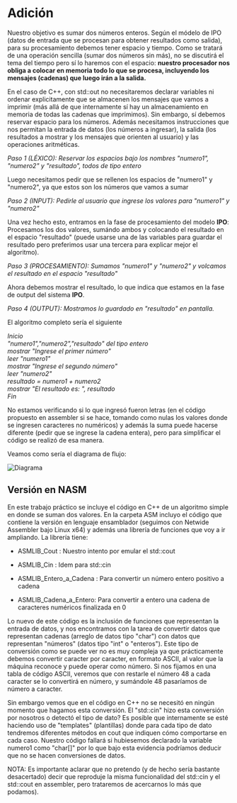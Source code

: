# Adición


Nuestro objetivo es sumar dos números enteros. Según el módelo de IPO (datos de entrada que se procesan para obtener resultados como salida), para su procesamiento debemos tener espacio y tiempo. Como se tratará de una operación sencilla (sumar dos números sin más), no se discutirá el tema del tiempo pero sí lo haremos con el espacio: **nuestro procesador nos obliga a colocar en memoria todo lo que se procesa, incluyendo los mensajes (cadenas) que luego irán a la salida.**

En el caso de C++, con std::out no necesitaremos declarar variables ni ordenar explicitamente que se almacenen los mensajes que vamos a imprimir (más allá de que internamente sí hay un almacenamiento en memoria de todas las cadenas que imprimimos). Sin embargo, sí debemos reservar espacio para los números. Además necesitamos instrucciones que nos permitan la entrada de datos (los números a ingresar), la salida (los resultados a mostrar y los mensajes que orienten al usuario) y las operaciones aritméticas.

*Paso 1  (LÉXICO): Reservar los espacios bajo los nombres "numero1", "numero2" y "resultado", todos de tipo entero*

Luego necesitamos pedir que se rellenen los espacios de "numero1" y "numero2", ya que estos son los números que
vamos a sumar

*Paso 2 (INPUT): Pedirle al usuario que ingrese los valores para "numero1" y "numero2"*

Una vez hecho esto, entramos en la fase de procesamiento del modelo **IPO**: Procesamos los dos valores, sumándo ambos
y colocando el resultado en el espacio "resultado" (puede usarse una de las variables para guardar el resultado pero
preferimos usar una tercera para explicar mejor el algoritmo).

*Paso 3 (PROCESAMIENTO):  Sumamos "numero1" y "numero2" y volcamos el resultado en el espacio "resultado"*

Ahora debemos mostrar el resultado, lo que indica que estamos en la fase de output del sistema **IPO**.

*Paso 4 (OUTPUT):  Mostramos lo guardado en "resultado" en pantalla.*


El algoritmo completo sería el siguiente

*Inicio \
   "numero1","numero2","resultado" del tipo entero  \
    mostrar "Ingrese el primer número" \
    leer "numero1" \
    mostrar "Ingrese el segundo número" \
    leer "numero2" \
    resultado = numero1 + numero2 \
    mostrar "El resultado es: ", resultado \
Fin* 

No estamos verificando si lo que ingresó fueron letras (en el código propuesto en assembler si se hace, tomando
como nulas los valores donde se ingresen caracteres no numéricos) y además la suma puede hacerse diferente (pedir que se ingrese la cadena entera), pero para simplificar el código se realizó de esa manera.

Veamos como sería el diagrama de flujo:


![Diagrama](https://github.com/Ferig83/AED/blob/master/DD-Adici%C3%B3n/diagrama.png)


## Versión en NASM

En este trabajo práctico se incluye el código en C++ de un algoritmo simple en donde se suman 
dos valores. En la carpeta ASM incluyo el código que contiene la versión en lenguaje ensamblador
(seguimos con Netwide Assembler bajo Linux x64) y además una librería de funciones que
voy a ir ampliando. La librería tiene:


* ASMLIB_Cout  : Nuestro intento por emular el std::cout

* ASMLIB_Cin   : Idem para std::cin

* ASMLIB_Entero_a_Cadena : Para convertir un número entero positivo a cadena

* ASMLIB_Cadena_a_Entero: Para convertir a entero una cadena de caracteres numéricos finalizada en 0


Lo nuevo de este código es la inclusión de funciones que representan la entrada de datos, y nos encontramos
con la tarea de convertir datos que representan cadenas (arreglo de datos tipo "char") con datos que 
representan "números" (datos tipo "int" o "enteros"). Este tipo de conversión como se puede ver no es muy 
compleja ya que prácticamente debemos convertir caracter por caracter, en formato ASCII, al valor que la
máquina reconoce y puede operar como número. Si nos fijamos en una tabla de código ASCII, veremos que
con restarle el número 48 a cada caracter se lo convertirá en número, y sumándole 48 pasaríamos de 
número a caracter.

Sin embargo vemos que en el código en C++ no se necesitó en ningún momento que hagamos esta conversión. El 
"std::cin" hizo esta conversión por nosotros o detectó el tipo de dato?  Es posible que internamente se esté
haciendo uso de "templates" (plantillas) donde para cada tipo de dato tendremos diferentes métodos en cout que indiquen
cómo comportarse en cada caso. Nuestro código fallará si hubiesemos declarado la variable numero1 como "char\[\]" 
por lo que bajo esta evidencia podríamos deducir que no se hacen conversiones de datos.


NOTA: Es importante aclarar que no pretendo (y de hecho sería bastante desacertado) decir que reproduje la misma 
funcionalidad del std::cin y el std::cout  en assembler, pero trataremos de acercarnos lo más que podamos).





